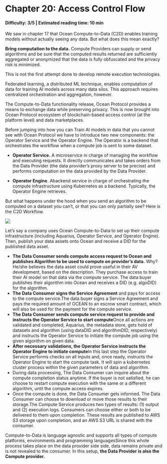 # Chapter 20: Access Control Flow
#### Difficulty: **3/5** \| Estimated reading time: **10 min**

<dialog character="mantaray">Want to know how you can see in the dark? </dialog>

We saw in chapter 17 that Ocean Compute-to-Data (C2D) enables training models without actually seeing any data. But what does this mean exactly?

**Bring computation to the data.** Compute Providers can supply or send algorithms and be sure that the computed results returned are sufficiently aggregated or anonymized that the data is fully obfuscated and the privacy risk is minimized.

This is not the first attempt done to develop remote execution technologies.

Federated learning, a distributed ML technique, enables computation of data for training AI models across many data silos. This approach requires centralized orchestration and aggregation, however.

The Compute-to-Data functionality release, Ocean Protocol provides a means to exchange data while preserving privacy. This is now brought into Ocean Protocol ecosystem of blockchain-based access control (at the platform level) and data marketplaces.

Before jumping into how you can Train AI models in data that you cannot see with Ocean Protocol we have to introduce two new components: the Operator Service and the Operator Engine. The Operator is a backend that orchestrates the workflow when a compute job is sent to some dataset.

- **Operator Service.** A microservice in charge of managing the workflow and executing requests. It directly communicates and takes orders from the Data Provider (the data provider’s proxy server to be precise) and performs computation on the data provided by the Data Provider.

- **Operator Engine**. Abackend service in charge of orchestrating the compute infrastructure using Kubernetes as a backend. Typically, the Operator Engine retrieves.

But what happens under the hood when you send an algorithm to be computed on a dataset you can’t, or that you can only partially see?  Here is the C2D Workflow.

<img src="/images/chapter20_0.png" />

Let’s say a company uses Ocean Compute-to-Data to set up their compute infrastructure (including Aquarius, Operator Service, and Operator Engine). Then, publish your data assets onto Ocean and receive a DID for the published data asset.

- **The Data Consumer sends compute access request to Ocean and publishes Algorithm to be used to compute on provider’s data.** Why? He/she believes the data asset could prove useful in their AV development, based on the description. They purchase access to train their AI model on that data via the compute service. The data buyer publishes their algorithm into Ocean and receives a DID (e.g. algoDID) for the algorithm.
- **The Data Consumer signs the Service Agreement** and pays for access to the compute service.The data buyer signs a Service Agreement and pays the required amount of OCEAN to an escrow smart contract, which will also be used for the payment for the compute service.
- **The Data Consumer sends compute service request to provide and instructs the Operator Service to start compute**Once all actions are validated and completed, Aquarius, the metadata store, gets hold of datasets and algorithm (using dataDID and algorithmDID, respectively) and instructs the Operator Service to initiate the compute job using the given algorithm on given data.
- **After necessary validations, the Operator Service instructs the Operator Engine to initiate compute**In this last step the Operator Service performs checks on all inputs and, once ready, instructs the Operator Engine to start the compute task. It will spin a kubernetes cluster process within the given parameters of data and algorithm.
- During data processing, The Data Consumer can inquire about the compute completion status anytime. If the buyer is not satisfied, he can choose to restart compute execution with the same or a different algorithm, until the compute access expires.
- Once the compute is done, the Data Consumer gets informed. The Data Consumer can choose to download or move those results to their storage.The Compute Service produces two types of results: (1) output and (2) execution logs. Consumers can choose either or both to be delivered to them upon completion. These results are published to AWS S3 storage upon completion, and an AWS S3 URL is shared with the consumer.

Compute-to-Data is language agnostic and supports all types of compute platforms, environments and programming languagesSince this whole process takes place on the data provider side side, data remains private and is not revealed to the consumer. In this setup, **the Data Provider is also the Compute provider.**